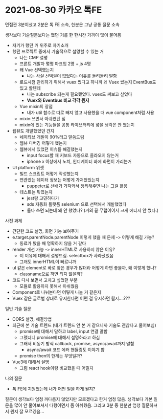 # 2021-08-30 카카오 톡FE

면접관 3분이셨고 2분은 톡 FE 소속, 한분은 그냥 공통 질문 소속

생각보다 기술질문보다는 했던 거를 한 한시간 가까이 많이 물어봄

* 자기가 했던 거 위주로 자기소개
* 했던 프로젝트 중에서 기술적으로 설명할 수 있는 거
  * 나는 CMP 설명
  * 프론트 개발자 몇명 마크업 2명 + js 4명
  * 왜 Vue 선택했는지
    * 나는 사실 선택권이 없었다는 이유를 돌려돌려 말함
  * 로드시점 관리하기 위해서 vuex 썼다고 하니까 왜 Vuex 썼는지 EventBus도 있고 할텐데
    * 나는 subscribe 되는게 필요했었다. vuex도 써보고 싶었다
    * **Vuex와 Eventbus 비교 각각 뭔지**
  * Vue mixin의 장점 
    * 내가 util 함수로 따로 빼지 않고 사용했을 때 vue component처럼 사용
  * mixin 쓰면서 아쉬웠던 점
  * mixin에 있는 기능들을 공통 라이브러리에  넣을 생각은 안 했는지
* 웹뷰도 개발했었던 건지
  * 네이티브 개발이 90%라고 말씀드림
  * 웹뷰 디버깅 어떻게 했는지
  * 웹뷰에서 있었던 이슈들 해결했는지
    * input focus할 때 키보드 자동으로 올라오지 않는거
    * iphone x 이상에서 노치, 인디케이터 바에 화면이 가리는거
* UI platform 위젯
  * 빌드 스크립트 어떻게 작성했는지
  * 연관있는 데이터 정보는 어떻게 가져왔었는지
    * puppeter로 선배가 가져와서 정리해주면 나는 그걸 활용
  * 테스트는 뭐였는지
    * jest랑 고민하다가
    * sds 자동화 플랫폼 selenium 으로 선택해서 개발했었다
    * 둘다 쓰면 되는데 왜 안 했었나? \(거의 끝 무렵이어서 크게 에너지 안 썼다.\)

사전 과제

* 간단한 코드 설명, 화면 기능 보여주기
* e.target.parentNode.parentNode 이렇게 했을 때 문제 -&gt; 어떻게 해결 가능?
  * 동료가 봤을 때 명확하지 않을 거 같다
* render 개선 가능 -&gt;  innerHTML로 사용하지 않은 이유?
  * 이 이유에 대해서 설명드림. selectbox가 사라졌었음
  * 그래도 innerHTML이 빠르니까
* ul 같은 element로 바로 찾은 경우가 많더라 어떻게 하면 좋을까, 왜 이렇게 했나?
  * classname으로 하면 되지 않을까?
* 코드 다시 보면서 고치고 싶었던 부분
  * 모듈로 활용하지 못해서 아쉬웠음
* Component로 나눠본다면 어떻게 나눌 거 같은지
* Vuex 같은 글로벌 상태로 유지한다면 어떤 걸 유지하면 될지....???

일반 기술 질문

* CORS 설명, 해결방법
* 최근에 본 기술 트렌드 \(내가 트렌드 안 본 거 같으니까 기술도 괜찮다고 물어보심\)
  * promise에 대해서 말하고 label, input 연결 말함
  * 그랬더니 promise에 대해서 설명하라고 하심
  * 그래서 비동기 방식 callback, promise, async/await까지 말함
    * async/await 코드 에러 핸들링도 이야기 함
  * promise then의 한계는 무엇일까?
* Vue3에 대해서 설명
  * 그럼 react hook이랑 비교했을 때 어떨지

나의 질문

* 톡 FE에 지원했는데 내가 어떤 일을 하게 될지?



질문이 생각보다 엄청 까다롭지 않았지만 모르겠다고 한거 엄청 많음. 생각보다 기본 질문을 많이 안 물어보셔서 다행이면서 좀 아쉬웠음. 그리고 3분 중 한분만 엄청 질문하셔서 뭔지 잘 모르겠음...  


